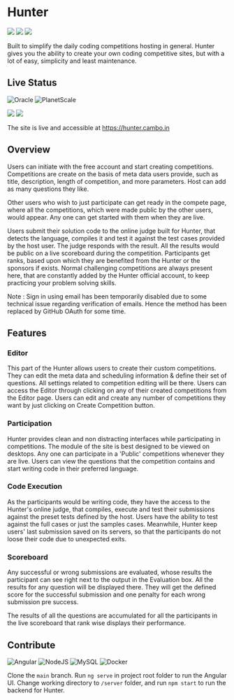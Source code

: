 # Hunter

![](https://badgen.net/github/license/msc24x/hunter)
![](https://badgen.net/github/branches/msc24x/hunter)
![](https://badgen.net/github/commits/msc24x/hunter/arch)

Built to simplify the daily coding competitions hosting in general. Hunter gives you the ability to create your own coding competitive sites, but with a lot of easy, simplicity and least maintenance.

## Live Status
![Oracle](https://img.shields.io/badge/Oracle-F80000?style=for-the-badge&logo=Oracle&logoColor=white)
![PlanetScale](https://img.shields.io/badge/planetscale-%23000000.svg?style=for-the-badge&logo=planetscale&logoColor=white)

![](https://badgen.net/https/hunter.cambo.in/api/status/users)
![](https://badgen.net/https/hunter.cambo.in/api/status/competitions)

The site is live and accessible at https://hunter.cambo.in

## Overview
Users can initiate with the free account and start creating competitions. Competitions are create on the basis of meta data users provide, such as title, description, length of competition, and more parameters. Host can add as many questions they like.

Other users who wish to just participate can get ready in the compete page, where all the competitions, which were made public by the other users, would appear. Any one can get started with them when they are live.

Users submit their solution code to the online judge built for Hunter, that detects the language, compiles it and test it against the test cases provided by the host user. The judge responds with the result. All the results would be public on a live scoreboard during the competition. Participants get ranks, based upon which they are benefited from the Hunter or the sponsors if exists. Normal challenging competitions are always present here, that are constantly added by the Hunter official account, to keep practicing your problem solving skills.

Note : Sign in using email has been temporarily disabled due to some technical issue regarding verification of emails. Hence the method has been replaced by GitHub OAuth for some time.

## Features

### Editor
This part of the Hunter allows users to create their custom competitions. They can edit the meta data and scheduling information & define their set of questions. All settings related to competition editing will be there. Users can access the Editor through clicking on any of their created competitions from the Editor page. Users can edit and create any number of competitions they want by just clicking on Create Competition button.

### Participation
Hunter provides clean and non distracting interfaces while participating in competitions. The module of the site is best designed to be viewed on desktops. Any one can participate in a 'Public' competitions whenever they are live. Users can view the questions that the competition contains and start writing code in their preferred language. 

### Code Execution
As the participants would be writing code, they have the access to the Hunter's online judge, that compiles, execute and test their submissions against the preset tests defined by the host. Users have the ability to test against the full cases or just the samples cases. Meanwhile, Hunter keep users' last submission saved on its servers, so that the participants do not loose their code due to unexpected exits.

### Scoreboard
Any successful or wrong submissions are evaluated, whose results the participant can see right next to the output in the Evaluation box. All the results for any question will be displayed there. They will get the defined score for the successful submission and one penalty for each wrong submission pre success.

The results of all the questions are accumulated for all the participants in the live scoreboard that rank wise displays their performance.

## Contribute
![Angular](https://img.shields.io/badge/angular-%23DD0031.svg?style=for-the-badge&logo=angular&logoColor=white)
![NodeJS](https://img.shields.io/badge/node.js-6DA55F?style=for-the-badge&logo=node.js&logoColor=white)
![MySQL](https://img.shields.io/badge/mysql-%2300f.svg?style=for-the-badge&logo=mysql&logoColor=white)
![Docker](https://img.shields.io/badge/docker-%230db7ed.svg?style=for-the-badge&logo=docker&logoColor=white)

Clone the `main` branch. Run `ng serve` in project root folder to run the Angular UI. Change working directory to `/server` folder, and run `npm start` to run the backend for Hunter. 
